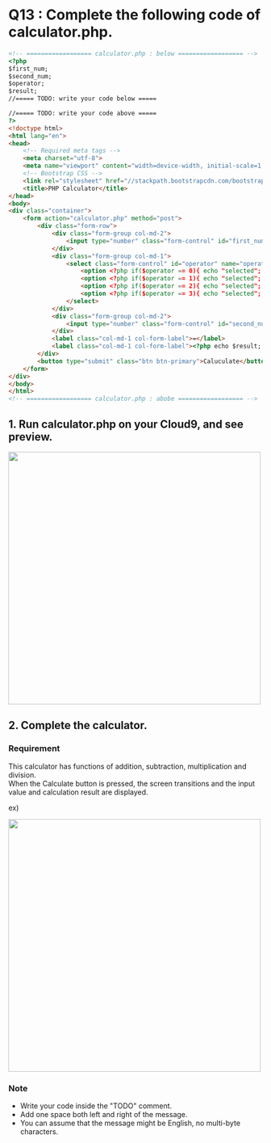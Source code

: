 # Q13 : Complete the following code of calculator.php.

```html
<!-- ================== calculator.php : below ================== -->
<?php
$first_num;
$second_num;
$operator;
$result;
//===== TODO: write your code below =====

//===== TODO: write your code above =====
?>
<!doctype html>
<html lang="en">
<head>
    <!-- Required meta tags -->
    <meta charset="utf-8">
    <meta name="viewport" content="width=device-width, initial-scale=1, shrink-to-fit=no">
    <!-- Bootstrap CSS -->
    <link rel="stylesheet" href="//stackpath.bootstrapcdn.com/bootstrap/4.1.1/css/bootstrap.min.css" integrity="sha384-WskhaSGFgHYWDcbwN70/dfYBj47jz9qbsMId/iRN3ewGhXQFZCSftd1LZCfmhktB" crossorigin="anonymous">
    <title>PHP Calculator</title>
</head>
<body>
<div class="container">
    <form action="calculator.php" method="post">
        <div class="form-row">
            <div class="form-group col-md-2">
                <input type="number" class="form-control" id="first_num" name="first_num" value="<?php echo $first_num; ?>">
            </div>
            <div class="form-group col-md-1">
                <select class="form-control" id="operator" name="operator">
                    <option <?php if($operator == 0){ echo "selected"; } ?> value="0">+</option>
                    <option <?php if($operator == 1){ echo "selected"; } ?> value="1">-</option>
                    <option <?php if($operator == 2){ echo "selected"; } ?> value="2">✕</option>
                    <option <?php if($operator == 3){ echo "selected"; } ?> value="3">÷</option>
                </select>
            </div>
            <div class="form-group col-md-2">
                <input type="number" class="form-control" id="second_num" name="second_num" value="<?php echo $second_num; ?>">
            </div>
            <label class="col-md-1 col-form-label">=</label>
            <label class="col-md-1 col-form-label"><?php echo $result; ?></label>
        </div>
        <button type="submit" class="btn btn-primary">Caluculate</button>
    </form>
</div>
</body>
</html>
<!-- ================== calculator.php : abobe ================== -->
```

## 1. Run calculator.php on your Cloud9, and see preview.

<img src="https://gist.githubusercontent.com/TAKAKING22/d61cc0587e7a24b1b711a2540994a931/raw/ca4d49030fbd1dc336d332fe95da6610522fdbc7/phptest01.png" width="500">


## 2. Complete the calculator.

### Requirement
This calculator has functions of addition, subtraction, multiplication and division.  
When the Calculate button is pressed, the screen transitions and the input value and calculation result are displayed.

ex)

<img src="https://gist.githubusercontent.com/TAKAKING22/d61cc0587e7a24b1b711a2540994a931/raw/ca4d49030fbd1dc336d332fe95da6610522fdbc7/phptest02.png" width="500">

### Note
- Write your code inside the "TODO" comment.
- Add one space both left and right of the message.
- You can assume that the message might be English, no multi-byte characters.
